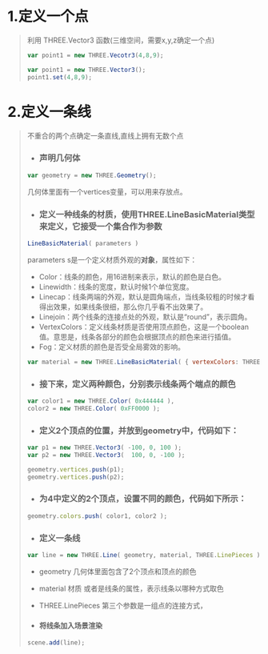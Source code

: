 # 1.定义一个点

>利用 THREE.Vector3 函数(三维空间，需要x,y,z确定一个点)
>
>```javascript
>var point1 = new THREE.Vecotr3(4,8,9);
>```
>
>```javascript
>var point1 = new THREE.Vector3();
>point1.set(4,8,9);
>```
>
>

# 2.定义一条线

>不重合的两个点确定一条直线,直线上拥有无数个点
>
>* ### 声明几何体
>
>  ```javascript
>  var geometry = new THREE.Geometry();
>  ```
>
>  几何体里面有一个vertices变量，可以用来存放点。
>
>* ### 定义一种线条的材质，使用THREE.LineBasicMaterial类型来定义，它接受一个集合作为参数
>
>  ```javascript
>  LineBasicMaterial( parameters )
>  ```
>
>  parameters s是一个定义材质外观的**对象**，属性如下：
>
>  * Color：线条的颜色，用16进制来表示，默认的颜色是白色。
>  * Linewidth：线条的宽度，默认时候1个单位宽度。
>  * Linecap：线条两端的外观，默认是圆角端点，当线条较粗的时候才看得出效果，如果线条很细，那么你几乎看不出效果了。
>  * Linejoin：两个线条的连接点处的外观，默认是“round”，表示圆角。
>  * VertexColors：定义线条材质是否使用顶点颜色，这是一个boolean值。意思是，线条各部分的颜色会根据顶点的颜色来进行插值。
>  * Fog：定义材质的颜色是否受全局雾效的影响。
>
>  ```javascript
>  var material = new THREE.LineBasicMaterial( { vertexColors: THREE.VertexColors } );
>  
>  ```
>
>  
>
>* ### 接下来，定义两种颜色，分别表示线条两个端点的颜色
>
>  ```javascript
>  var color1 = new THREE.Color( 0x444444 ),
>  color2 = new THREE.Color( 0xFF0000 );
>  ```
>
>* ### 定义2个顶点的位置，并放到geometry中，代码如下：
>
>  ```javascript
>  var p1 = new THREE.Vector3( -100, 0, 100 );
>  var p2 = new THREE.Vector3(  100, 0, -100 );
>  
>  geometry.vertices.push(p1);
>  geometry.vertices.push(p2);
>  ```
>
>* ### 为4中定义的2个顶点，设置不同的颜色，代码如下所示：
>
>  ```javascript
>  geometry.colors.push( color1, color2 );
>  ```
>
>* ### 定义一条线
>
>  ```javascript
>  var line = new THREE.Line( geometry, material, THREE.LinePieces );
>  ```
>
>  * geometry 几何体里面包含了2个顶点和顶点的颜色
>  * material 材质 或者是线条的属性，表示线条以哪种方式取色
>  * THREE.LinePieces 第三个参数是一组点的连接方式，
>
>* #### 将线条加入场景渲染
>
>  ```javascript
>  scene.add(line);
>  ```
>
>  


